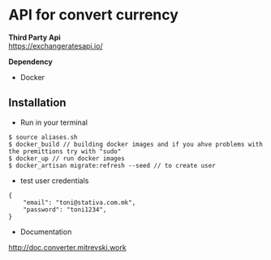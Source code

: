 # API for convert currency

**Third Party Api** <br>
https://exchangeratesapi.io/

**Dependency** <br>
- Docker

## Installation
- Run in your terminal
```
$ source aliases.sh
$ docker_build // building docker images and if you ahve problems with the premittions try with "sudo"
$ docker_up // run docker images
$ docker_artisan migrate:refresh --seed // to create user
```
- test user credentials
```
{
	"email": "toni@stativa.com.mk",
	"password": "toni1234",
}
```

- Documentation

<a href="http://doc.convertor.mitrevski.work">http://doc.converter.mitrevski.work</a>

